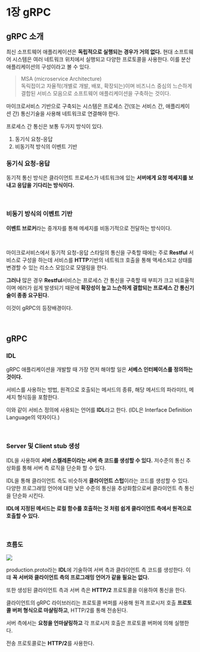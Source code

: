 1장 gRPC
===

## gRPC 소개

최신 소프트웨어 애플리케이션은 **독립적으로 실행되는 경우가 거의 없다.** 현대 소프트웨어 시스템은 여러 네트워크 위치에서 실행되고 다양한 프로토콜을 사용한다. 이를 분산 애플리케이션의 구성이라고 볼 수 있다.
> MSA (microservice Architecture) <br> 독릭접이고 자율적(개별로 개발, 배포, 확장되는)이며 비즈니스 중심의 느슨하게 결합된 서비스 모음으로 소프트웨어 애플리케이션을 구축하는 것이다.

마이크로서비스 기반으로 구축되는 시스템은 프로세스 간(또는 서비스 간, 애플리케이션 간) 통신기술을 사용해 네트워크로 연결해야 한다.

프로세스 간 통신은 보통 두가지 방식이 있다.

1. 동기식 요청-응답
2. 비동기적 방식의 이벤트 기반


### 동기식 요청-응답

동기적 통신 방식은 클라이언트 프로세스가 네트워크에 있는 **서버에게 요청 메세지를 보내고 응답을 기다리는 방식이다.**

<br>

### 비동기 방식의 이벤트 기반

**이벤트 브로커**라는 중개자를 통해 메세지를 비동기적으로 전달하는 방식이다.

<br>

마이크로서비스에서 동기적 요청-응답 스타일의 통신을 구축할 때에는 주로 **Restful** 서비스로 구성을 하는데 서비스를 **HTTP**기반의 네트워크 호출을 통해 액세스되고 상태를 변경할 수 있는 리소스 모임으로 모델링을 한다.

**그러나** 많은 경우 **Restful**서비스는 프로세스 간 통신을 구축할 때 부피가 크고 비효율적이며 에러가 쉽게 발생되기 때문에 **확장성이 높고 느슨하게 결합되는 프로세스 간 통신기술이 종종 요구된다.**

이것이 gRPC의 등장배경이다.

<br>

## gRPC

### IDL

gRPC 애플리케이션을 개발할 때 가장 먼저 해야할 일은 **서베스 인터페이스를 정의하는 것이다.**

서비스를 사용하는 방법, 원격으로 호출되는 메서드의 종류, 해당 메서드의 파라미터, 메세지 형식등을 포함한다.

이와 같이 서비스 정의에 사용되는 언어를 **IDL**라고 한다. (IDL은 Interface Definition Language의 약자이다.)

<br>

### Server 및 Client stub 생성

IDL을 사용하여 **서버 스켈레톤이라는 서버 측 코드를 생성할 수 있다.** 저수준의 통신 추상화를 통해 서버 측 로직을 단순화 할 수 있다.

IDL을 통해 클라이언트 측도 비슷하게 **클라이언트 스텁**이라는 코드를 생성할 수 있다. 다양한 프로그래밍 언어에 대한 낮은 수준의 통신을 추상화함으로써 클라이언트 측 통신을 단순화 시킨다.

**IDL에 지정된 메서드는 로컬 함수를 호출하는 것 처럼 쉽게 클라이언트 측에서 원격으로 호출할 수 있다.**

<br>

### 흐름도

<img src = https://user-images.githubusercontent.com/74294325/143033073-4f681040-4bb4-4c92-bcc1-981045ff8c1d.png>

<br>

production.proto라는 **IDL**에 기술하여 서버 측과 클라이언트 측 코드를 생성한다. 이 떄 **꼭 서버와 클라이언트 측의 프로그래밍 언어가 같을 필요는 없다.**

또한 생성된 클라이언트 측과 서버 측은 **HTTP/2** 프로토콜을 이용하여 통신을 한다.

클라이언트의 gRPC 라이브러리는 프로토콜 버퍼를 사용해 원격 프로시저 호출 **프로토콜 버퍼 형식으로 마샬링하고**, HTTP/2를 통해 전송된다.

서버 측에서는 **요청을 언마샬링하고** 각 프로시저 호출은 프로토콜 버퍼에 의해 실행한다.

전송 프로토콜로는 **HTTP/2**를 사용한다.
